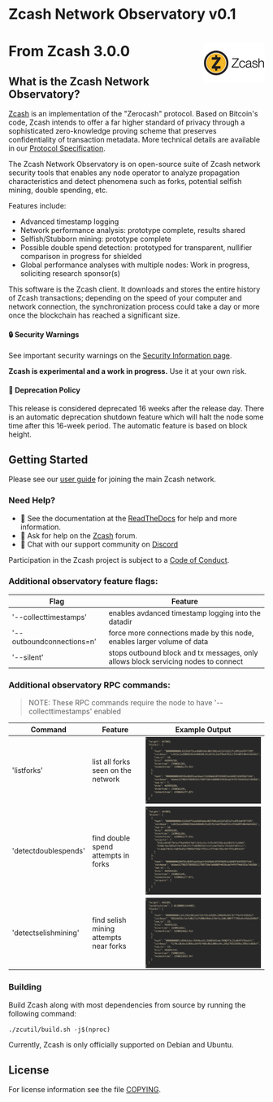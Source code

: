 Zcash Network Observatory v0.1
=======
From Zcash 3.0.0
<img align="right" width="120" height="80" src="doc/imgs/logo.png">
===========

What is the Zcash Network Observatory?
--------------

[Zcash](https://z.cash/) is an implementation of the "Zerocash" protocol.
Based on Bitcoin's code, Zcash intends to offer a far higher standard of privacy
through a sophisticated zero-knowledge proving scheme that preserves
confidentiality of transaction metadata. More technical details are available
in our [Protocol Specification](https://github.com/zcash/zips/raw/master/protocol/protocol.pdf).

The Zcash Network Observatory is on open-source suite of Zcash network security tools that
enables any node operator to analyze propagation characteristics and detect phenomena such
as forks, potential selfish mining, double spending, etc.

Features include:
*  Advanced timestamp logging
*  Network performance analysis: prototype complete, results shared
*  Selfish/Stubborn mining: prototype complete
*  Possible double spend detection: prototyped for transparent, nullifier comparison in progress for shielded
*  Global performance analyses with multiple nodes: Work in progress, soliciting research sponsor(s)

This software is the Zcash client. It downloads and stores the entire history
of Zcash transactions; depending on the speed of your computer and network
connection, the synchronization process could take a day or more once the
blockchain has reached a significant size.

#### :lock: Security Warnings

See important security warnings on the
[Security Information page](https://z.cash/support/security/).

**Zcash is experimental and a work in progress.** Use it at your own risk.

####  :ledger: Deprecation Policy

This release is considered deprecated 16 weeks after the release day. There
is an automatic deprecation shutdown feature which will halt the node some
time after this 16-week period. The automatic feature is based on block
height.

## Getting Started

Please see our [user guide](https://zcash.readthedocs.io/en/latest/rtd_pages/rtd_docs/user_guide.html) for joining the main Zcash network.

### Need Help?

* :blue_book: See the documentation at the [ReadTheDocs](https://zcash.readthedocs.io)
  for help and more information.
* :incoming_envelope: Ask for help on the [Zcash](https://forum.z.cash/) forum.
* :speech_balloon: Chat with our support community on [Discord](https://discordapp.com/channels/669694001464737815/671029188353851393/)

Participation in the Zcash project is subject to a
[Code of Conduct](code_of_conduct.md).

### Additional observatory feature flags:
| Flag | Feature |
| ---- | ------- |
| '--collecttimestamps' | enables avdanced timestamp logging into the datadir |
| '--outboundconnections=n' | force more connections made by this node, enables larger volume of data |
| '--silent' | stops outbound block and tx messages, only allows block servicing nodes to connect |

### Additional observatory RPC commands:
> NOTE: These RPC commands require the node to have '--collecttimestamps' enabled

| Command | Feature | Example Output |
| ------- | ------- | -------------- |
| 'listforks' | list all forks seen on the network | <img align="center" src="doc/imgs/rpc_listforks.png"> |
| 'detectdoublespends' | find double spend attempts in forks | <img align="center" src="doc/imgs/rpc_detectdoublespends.png"> |
| 'detectselishmining' | find selish mining attempts near forks | <img align="center" src="doc/imgs/rpc_detectselfishmining.png"> |

### Building

Build Zcash along with most dependencies from source by running the following command:

```
./zcutil/build.sh -j$(nproc)
```

Currently, Zcash is only officially supported on Debian and Ubuntu.

License
-------

For license information see the file [COPYING](COPYING).
